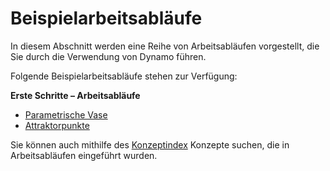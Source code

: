 # Beispielarbeitsabläufe

In diesem Abschnitt werden eine Reihe von Arbeitsabläufen vorgestellt, die Sie durch die Verwendung von Dynamo führen.

Folgende Beispielarbeitsabläufe stehen zur Verfügung:

**Erste Schritte – Arbeitsabläufe**

* [Parametrische Vase](10-1\_getting-started-workflows/1-parametric-vase.md)
* [Attraktorpunkte](10-1\_getting-started-workflows/2-attractor-points.md)

Sie können auch mithilfe des [Konzeptindex](table-of-summary-for-some-concept-used-in-previous-exercises.md) Konzepte suchen, die in Arbeitsabläufen eingeführt wurden.
